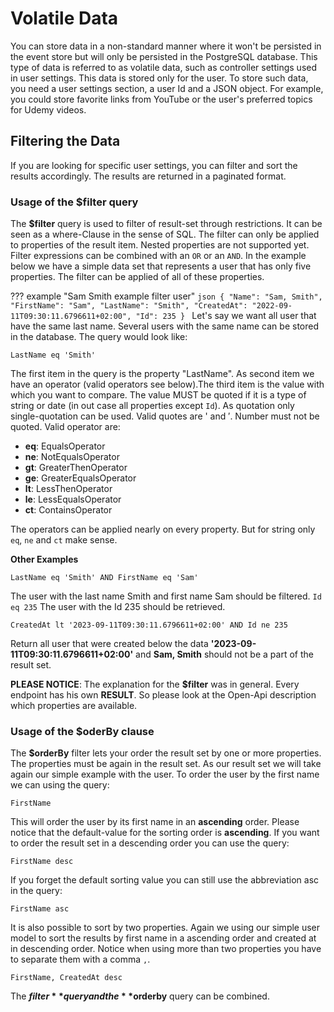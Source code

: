 # Volatile Data

You can store data in a non-standard manner where it won't be persisted in the event store but will only be persisted in the PostgreSQL database. This type of data is referred to as volatile data, such as controller settings used in user settings. This data is stored only for the user. To store such data, you need a user settings section, a user Id and a JSON object. For example, you could store favorite links from YouTube or the user's preferred topics for Udemy videos. 

## Filtering the Data
If you are looking for specific user settings, you can filter and sort the results accordingly. The results are returned in a paginated format.

### Usage of the $filter query
The **$filter** query is used to filter of result-set through restrictions. It can be seen as a where-Clause  in the sense of SQL. The filter can only be applied to properties of the result item. Nested properties are not supported yet. Filter expressions can be combined with an `OR` or an `AND`. In the example below we have a simple data set that represents a user that has only five properties. The filter can be applied of all of these properties.

??? example "Sam Smith example filter user"
    ```json
    {
        "Name": "Sam, Smith",
        "FirstName": "Sam",
        "LastName": "Smith",
        "CreatedAt": "2022-09-11T09:30:11.6796611+02:00",
        "Id": 235
    }
    ```
Let's say we want all user that have the same last name. Several users with the same name can be stored in the database. The query would look like:

 `LastName eq 'Smith'`

The first item in the query is the property "LastName". As second item we have an operator (valid operators see below).The third item is the value with which you want to compare. The value MUST be quoted if it is a type of string or date (in out case all properties except `Id`). As quotation only single-quotation can be used. Valid quotes are ' and ′. Number must not be quoted.
Valid operator are:
 
 - **eq**: EqualsOperator
 - **ne**: NotEqualsOperator
 - **gt**: GreaterThenOperator
 - **ge**: GreaterEqualsOperator
 - **lt**: LessThenOperator 
 - **le**: LessEqualsOperator 
 - **ct**: ContainsOperator
   
 The operators can be applied nearly on every property. But for string only `eq`, `ne` and `ct` make sense. 

 **Other Examples**

 `LastName eq 'Smith' AND FirstName eq 'Sam'`

 The user with the last name Smith and first name Sam should be filtered. `Id eq 235` The user with the Id 235 should be retrieved.
 
 `CreatedAt lt '2023-09-11T09:30:11.6796611+02:00' AND Id ne 235 `

 Return all user that were created below the data **'2023-09-11T09:30:11.6796611+02:00'** and **Sam, Smith** should
 not be a part of  the result set.

 **PLEASE NOTICE**:
 The explanation for the **$filter** was in general. Every endpoint has his own **RESULT**. So please look at the Open-Api description which properties are available.
 
### Usage of the $oderBy clause

The **$orderBy** filter lets your order the result set by one or more properties. The properties must be again in the result set. As our result set we will take again our simple example with the user. To order the user by the first name we can using the query:

`FirstName`
 
This will order the user by its first name in an **ascending** order. Please notice that the default-value for the sorting order is **ascending**. If you want to order the result set in a descending order you can use the query: 

`FirstName desc`
 
If you forget the default sorting value you can still use the abbreviation asc in the query:
 
`FirstName asc`

It is also possible to sort by two properties. Again we using our simple user model to sort the results by first name in a ascending order and created at in descending order. Notice when using more than two properties you have to separate them with a comma `,`.
 
`FirstName, CreatedAt desc`

The **$filter** query and the **$orderby** query can be combined.